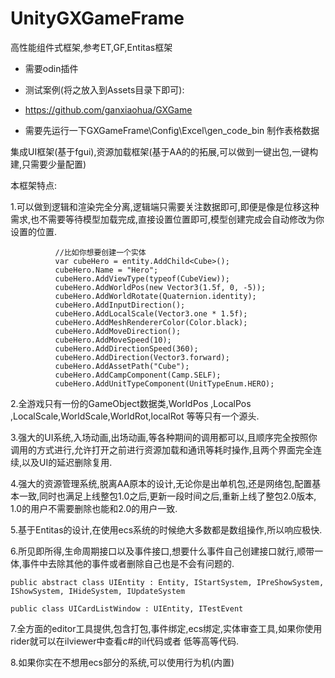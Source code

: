 # UnityGXGameFrame
高性能组件式框架,参考ET,GF,Entitas框架

* 需要odin插件
* 测试案例(将之放入到Assets目录下即可):

* https://github.com/ganxiaohua/GXGame

* 需要先运行一下GXGameFrame\Config\Excel\gen_code_bin 制作表格数据


集成UI框架(基于fgui),资源加载框架(基于AA的的拓展,可以做到一键出包,一键构建,只需要少量配置)

本框架特点:

1.可以做到逻辑和渲染完全分离,逻辑端只需要关注数据即可,即便是像是位移这种需求,也不需要等待模型加载完成,直接设置位置即可,模型创建完成会自动修改为你设置的位置.
  ```
            //比如你想要创建一个实体
            var cubeHero = entity.AddChild<Cube>();
            cubeHero.Name = "Hero";
            cubeHero.AddViewType(typeof(CubeView));
            cubeHero.AddWorldPos(new Vector3(1.5f, 0, -5));
            cubeHero.AddWorldRotate(Quaternion.identity);
            cubeHero.AddInputDirection();
            cubeHero.AddLocalScale(Vector3.one * 1.5f);
            cubeHero.AddMeshRendererColor(Color.black);
            cubeHero.AddMoveDirection();
            cubeHero.AddMoveSpeed(10);
            cubeHero.AddDirectionSpeed(360);
            cubeHero.AddDirection(Vector3.forward);
            cubeHero.AddAssetPath("Cube");
            cubeHero.AddCampComponent(Camp.SELF);
            cubeHero.AddUnitTypeComponent(UnitTypeEnum.HERO);
  ```

2.全游戏只有一份的GameObject数据类,WorldPos ,LocalPos ,LocalScale,WorldScale,WorldRot,localRot 等等只有一个源头.

3.强大的UI系统,入场动画,出场动画,等各种期间的调用都可以,且顺序完全按照你调用的方式进行,允许打开之前进行资源加载和通讯等耗时操作,且两个界面完全连续,以及UI的延迟删除复用.

4.强大的资源管理系统,脱离AA原本的设计,无论你是出单机包,还是网络包,配置基本一致,同时也满足上线整包1.0之后,更新一段时间之后,重新上线了整包2.0版本, 1.0的用户不需要删除也能和2.0的用户一致.

5.基于Entitas的设计,在使用ecs系统的时候绝大多数都是数组操作,所以响应极快.

6.所见即所得,生命周期接口以及事件接口,想要什么事件自己创建接口就行,顺带一体,事件中去除其他的事件或者删除自己也是不会有问题的.

  ```
  public abstract class UIEntity : Entity, IStartSystem, IPreShowSystem, IShowSystem, IHideSystem, IUpdateSystem

  public class UICardListWindow : UIEntity, ITestEvent
  ```
 7.全方面的editor工具提供,包含打包,事件绑定,ecs绑定,实体审查工具,如果你使用rider就可以在ilviewer中查看c#的il代码或者 低等高等代码.

 8.如果你实在不想用ecs部分的系统,可以使用行为机(内置)

